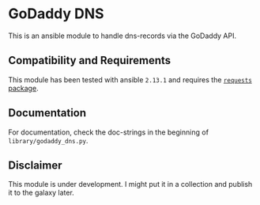 # GoDaddy DNS

This is an ansible module to handle dns-records via the GoDaddy API.  

## Compatibility and Requirements

This module has been tested with ansible `2.13.1` and requires the [`requests` package](https://pypi.org/project/requests/).

## Documentation

For documentation, check the doc-strings in the beginning of `library/godaddy_dns.py`.

## Disclaimer

This module is under development. I might put it in a collection and publish it to the galaxy later.